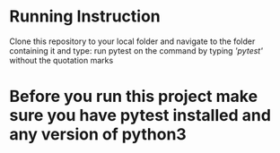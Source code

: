 # Running Instruction

Clone this repository to your local folder and navigate to the folder containing it and type:
run pytest on the command by typing *'pytest'* without the quotation marks

# Before you run this project make sure you have pytest installed and any version of python3
